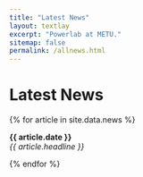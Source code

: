 ```yaml
---
title: "Latest News"
layout: textlay
excerpt: "Powerlab at METU."
sitemap: false
permalink: /allnews.html
---
```


# Latest News

{% for article in site.data.news %}
<p><b>{{ article.date }} </b> <br>
<em>{{ article.headline }}</em></p>
{% endfor %}
